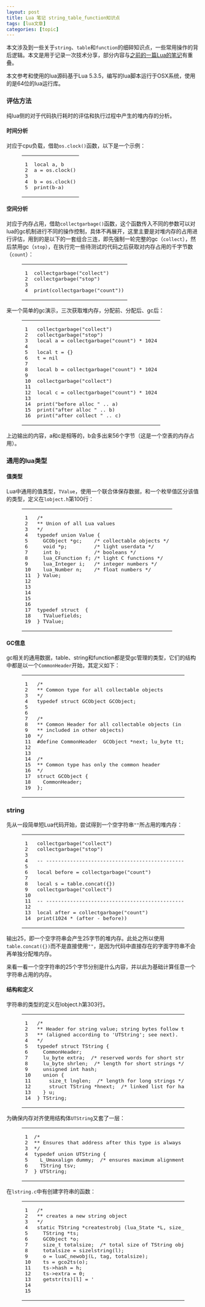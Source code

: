 ```yaml
---
layout: post
title: Lua 笔记 string_table_function知识点 
tags: [lua文章]
categories: [topic]
---
```

<p>本文涉及到一些关于<code>string</code>、<code>table</code>和<code>function</code>的细碎知识点，一些常用操作的背后逻辑。本文是用于记录一次技术分享，部分内容与<a href="../2018-09-13-lua-notes-03">之前的一篇Lua的笔记</a>有重叠。</p>
<p>本文参考和使用的lua源码基于Lua 5.3.5，编写的lua脚本运行于OSX系统，使用的是64位的lua运行库。</p>

<h3 id="评估方法"><a href="#评估方法" class="headerlink" title="评估方法"></a>评估方法</h3><p>纯lua侧的对于代码执行耗时的评估和执行过程中产生的堆内存的分析。</p>
<h4 id="时间分析"><a href="#时间分析" class="headerlink" title="时间分析"></a>时间分析</h4><p>对应于cpu负载，借助<code>os.clock()</code>函数，以下是一个示例：</p>
<figure class="highlight lua"><table><tbody><tr><td class="gutter"><pre><span class="line">1</span><br/><span class="line">2</span><br/><span class="line">3</span><br/><span class="line">4</span><br/><span class="line">5</span><br/></pre></td><td class="code"><pre><span class="line"><span class="keyword">local</span> a, b</span><br/><span class="line">a = <span class="built_in">os</span>.<span class="built_in">clock</span>()</span><br/><span class="line"></span><br/><span class="line">b = <span class="built_in">os</span>.<span class="built_in">clock</span>()</span><br/><span class="line"><span class="built_in">print</span>(b-a)</span><br/></pre></td></tr></tbody></table></figure>
<h4 id="空间分析"><a href="#空间分析" class="headerlink" title="空间分析"></a>空间分析</h4><p>对应于内存占用，借助<code>collectgarbage()</code>函数，这个函数传入不同的参数可以对lua的gc机制进行不同的操作控制，具体不再展开，这里主要是对堆内存的占用进行评估，用到的是以下的一套组合三连，即先强制一轮完整的gc（<code>collect</code>），然后禁用gc（<code>stop</code>），在执行完一些待测试的代码之后获取对内存占用的千字节数（<code>count</code>）：</p>
<figure class="highlight lua"><table><tbody><tr><td class="gutter"><pre><span class="line">1</span><br/><span class="line">2</span><br/><span class="line">3</span><br/><span class="line">4</span><br/></pre></td><td class="code"><pre><span class="line"><span class="built_in">collectgarbage</span>(<span class="string">&#34;collect&#34;</span>)</span><br/><span class="line"><span class="built_in">collectgarbage</span>(<span class="string">&#34;stop&#34;</span>)</span><br/><span class="line"></span><br/><span class="line"><span class="built_in">print</span>(<span class="built_in">collectgarbage</span>(<span class="string">&#34;count&#34;</span>))</span><br/></pre></td></tr></tbody></table></figure>
<p>来一个简单的gc演示，三次获取堆内存，分配前、分配后、gc后：</p>
<figure class="highlight lua"><table><tbody><tr><td class="gutter"><pre><span class="line">1</span><br/><span class="line">2</span><br/><span class="line">3</span><br/><span class="line">4</span><br/><span class="line">5</span><br/><span class="line">6</span><br/><span class="line">7</span><br/><span class="line">8</span><br/><span class="line">9</span><br/><span class="line">10</span><br/><span class="line">11</span><br/><span class="line">12</span><br/><span class="line">13</span><br/><span class="line">14</span><br/><span class="line">15</span><br/><span class="line">16</span><br/></pre></td><td class="code"><pre><span class="line"><span class="built_in">collectgarbage</span>(<span class="string">&#34;collect&#34;</span>)</span><br/><span class="line"><span class="built_in">collectgarbage</span>(<span class="string">&#34;stop&#34;</span>)</span><br/><span class="line"><span class="keyword">local</span> a = <span class="built_in">collectgarbage</span>(<span class="string">&#34;count&#34;</span>) * <span class="number">1024</span></span><br/><span class="line"></span><br/><span class="line"><span class="keyword">local</span> t = {}</span><br/><span class="line">t = <span class="literal">nil</span></span><br/><span class="line"></span><br/><span class="line"><span class="keyword">local</span> b = <span class="built_in">collectgarbage</span>(<span class="string">&#34;count&#34;</span>) * <span class="number">1024</span></span><br/><span class="line"></span><br/><span class="line"><span class="built_in">collectgarbage</span>(<span class="string">&#34;collect&#34;</span>)</span><br/><span class="line"></span><br/><span class="line"><span class="keyword">local</span> c = <span class="built_in">collectgarbage</span>(<span class="string">&#34;count&#34;</span>) * <span class="number">1024</span></span><br/><span class="line"></span><br/><span class="line"><span class="built_in">print</span>(<span class="string">&#34;before alloc &#34;</span> .. a)</span><br/><span class="line"><span class="built_in">print</span>(<span class="string">&#34;after alloc &#34;</span> .. b)</span><br/><span class="line"><span class="built_in">print</span>(<span class="string">&#34;after collect &#34;</span> .. c)</span><br/></pre></td></tr></tbody></table></figure>
<p>上边输出的内容，a和c是相等的，b会多出来56个字节（这是一个空表的内存占用）。</p>
<h3 id="通用的lua类型"><a href="#通用的lua类型" class="headerlink" title="通用的lua类型"></a>通用的lua类型</h3><h4 id="值类型"><a href="#值类型" class="headerlink" title="值类型"></a>值类型</h4><p>Lua中通用的值类型，<code>TValue</code>，使用一个联合体保存数据，和一个枚举值区分该值的类型，定义在<code>lobject.h</code>第100行：</p>
<figure class="highlight c"><table><tbody><tr><td class="gutter"><pre><span class="line">1</span><br/><span class="line">2</span><br/><span class="line">3</span><br/><span class="line">4</span><br/><span class="line">5</span><br/><span class="line">6</span><br/><span class="line">7</span><br/><span class="line">8</span><br/><span class="line">9</span><br/><span class="line">10</span><br/><span class="line">11</span><br/><span class="line">12</span><br/><span class="line">13</span><br/><span class="line">14</span><br/><span class="line">15</span><br/><span class="line">16</span><br/><span class="line">17</span><br/><span class="line">18</span><br/><span class="line">19</span><br/></pre></td><td class="code"><pre><span class="line"><span class="comment">/*</span></span><br/><span class="line"><span class="comment">** Union of all Lua values</span></span><br/><span class="line"><span class="comment">*/</span></span><br/><span class="line"><span class="keyword">typedef</span> <span class="keyword">union</span> Value {</span><br/><span class="line">  GCObject *gc;    <span class="comment">/* collectable objects */</span></span><br/><span class="line">  <span class="keyword">void</span> *p;         <span class="comment">/* light userdata */</span></span><br/><span class="line">  <span class="keyword">int</span> b;           <span class="comment">/* booleans */</span></span><br/><span class="line">  lua_CFunction f; <span class="comment">/* light C functions */</span></span><br/><span class="line">  lua_Integer i;   <span class="comment">/* integer numbers */</span></span><br/><span class="line">  lua_Number n;    <span class="comment">/* float numbers */</span></span><br/><span class="line">} Value;</span><br/><span class="line"></span><br/><span class="line"></span><br/><span class="line"></span><br/><span class="line"></span><br/><span class="line"></span><br/><span class="line"><span class="keyword">typedef</span> <span class="class"><span class="keyword">struct</span>  {</span></span><br/><span class="line">  TValuefields;</span><br/><span class="line">} TValue;</span><br/></pre></td></tr></tbody></table></figure>
<h4 id="GC信息"><a href="#GC信息" class="headerlink" title="GC信息"></a>GC信息</h4><p>gc相关的通用数据，table、string和function都是受gc管理的类型，它们的结构中都是以一个<code>CommonHeader</code>开始，其定义如下：</p>
<figure class="highlight c"><table><tbody><tr><td class="gutter"><pre><span class="line">1</span><br/><span class="line">2</span><br/><span class="line">3</span><br/><span class="line">4</span><br/><span class="line">5</span><br/><span class="line">6</span><br/><span class="line">7</span><br/><span class="line">8</span><br/><span class="line">9</span><br/><span class="line">10</span><br/><span class="line">11</span><br/><span class="line">12</span><br/><span class="line">13</span><br/><span class="line">14</span><br/><span class="line">15</span><br/><span class="line">16</span><br/><span class="line">17</span><br/><span class="line">18</span><br/><span class="line">19</span><br/></pre></td><td class="code"><pre><span class="line"><span class="comment">/*</span></span><br/><span class="line"><span class="comment">** Common type for all collectable objects</span></span><br/><span class="line"><span class="comment">*/</span></span><br/><span class="line"><span class="keyword">typedef</span> <span class="class"><span class="keyword">struct</span> <span class="title">GCObject</span> <span class="title">GCObject</span>;</span></span><br/><span class="line"></span><br/><span class="line"></span><br/><span class="line"><span class="comment">/*</span></span><br/><span class="line"><span class="comment">** Common Header for all collectable objects (in macro form, to be</span></span><br/><span class="line"><span class="comment">** included in other objects)</span></span><br/><span class="line"><span class="comment">*/</span></span><br/><span class="line"><span class="meta">#<span class="meta-keyword">define</span> CommonHeader  GCObject *next; lu_byte tt; lu_byte marked</span></span><br/><span class="line"></span><br/><span class="line"></span><br/><span class="line"><span class="comment">/*</span></span><br/><span class="line"><span class="comment">** Common type has only the common header</span></span><br/><span class="line"><span class="comment">*/</span></span><br/><span class="line"><span class="class"><span class="keyword">struct</span> <span class="title">GCObject</span> {</span></span><br/><span class="line">  CommonHeader;</span><br/><span class="line">};</span><br/></pre></td></tr></tbody></table></figure>
<h3 id="string"><a href="#string" class="headerlink" title="string"></a>string</h3><p>先从一段简单短Lua代码开始，尝试得到一个空字符串<code>&#34;&#34;</code>所占用的堆内存：</p>
<figure class="highlight lua"><table><tbody><tr><td class="gutter"><pre><span class="line">1</span><br/><span class="line">2</span><br/><span class="line">3</span><br/><span class="line">4</span><br/><span class="line">5</span><br/><span class="line">6</span><br/><span class="line">7</span><br/><span class="line">8</span><br/><span class="line">9</span><br/><span class="line">10</span><br/><span class="line">11</span><br/><span class="line">12</span><br/><span class="line">13</span><br/><span class="line">14</span><br/></pre></td><td class="code"><pre><span class="line"><span class="built_in">collectgarbage</span>(<span class="string">&#34;collect&#34;</span>)</span><br/><span class="line"><span class="built_in">collectgarbage</span>(<span class="string">&#34;stop&#34;</span>)</span><br/><span class="line"></span><br/><span class="line"><span class="comment">-- -------------------------------------------------------</span></span><br/><span class="line"></span><br/><span class="line"><span class="keyword">local</span> before = <span class="built_in">collectgarbage</span>(<span class="string">&#34;count&#34;</span>)</span><br/><span class="line"></span><br/><span class="line"><span class="keyword">local</span> s = <span class="built_in">table</span>.<span class="built_in">concat</span>({})</span><br/><span class="line"><span class="built_in">collectgarbage</span>(<span class="string">&#34;collect&#34;</span>)</span><br/><span class="line"></span><br/><span class="line"><span class="comment">-- -------------------------------------------------------</span></span><br/><span class="line"></span><br/><span class="line"><span class="keyword">local</span> after = <span class="built_in">collectgarbage</span>(<span class="string">&#34;count&#34;</span>)</span><br/><span class="line"><span class="built_in">print</span>(<span class="number">1024</span> * (after - before))</span><br/></pre></td></tr></tbody></table></figure>
<p>输出25，即一个空字符串会产生25字节的堆内存。此处之所以使用<code>table.concat({})</code>而不是直接使用<code>&#34;&#34;</code>，是因为代码中直接存在的字面字符串不会再单独分配堆内存。</p>
<p>来看一看一个空字符串的25个字节分别是什么内容，并以此为基础计算任意一个字符串占用的内存。</p>
<h4 id="结构和定义"><a href="#结构和定义" class="headerlink" title="结构和定义"></a>结构和定义</h4><p>字符串的类型的定义在lobject.h第303行。</p>
<figure class="highlight c"><table><tbody><tr><td class="gutter"><pre><span class="line">1</span><br/><span class="line">2</span><br/><span class="line">3</span><br/><span class="line">4</span><br/><span class="line">5</span><br/><span class="line">6</span><br/><span class="line">7</span><br/><span class="line">8</span><br/><span class="line">9</span><br/><span class="line">10</span><br/><span class="line">11</span><br/><span class="line">12</span><br/><span class="line">13</span><br/><span class="line">14</span><br/></pre></td><td class="code"><pre><span class="line"><span class="comment">/*</span></span><br/><span class="line"><span class="comment">** Header for string value; string bytes follow the end of this structure</span></span><br/><span class="line"><span class="comment">** (aligned according to &#39;UTString&#39;; see next).</span></span><br/><span class="line"><span class="comment">*/</span></span><br/><span class="line"><span class="keyword">typedef</span> <span class="class"><span class="keyword">struct</span> <span class="title">TString</span> {</span></span><br/><span class="line">  CommonHeader;</span><br/><span class="line">  lu_byte extra;  <span class="comment">/* reserved words for short strings; &#34;has hash&#34; for longs */</span></span><br/><span class="line">  lu_byte shrlen;  <span class="comment">/* length for short strings */</span></span><br/><span class="line">  <span class="keyword">unsigned</span> <span class="keyword">int</span> hash;</span><br/><span class="line">  <span class="keyword">union</span> {</span><br/><span class="line">    <span class="keyword">size_t</span> lnglen;  <span class="comment">/* length for long strings */</span></span><br/><span class="line">    <span class="class"><span class="keyword">struct</span> <span class="title">TString</span> *<span class="title">hnext</span>;</span>  <span class="comment">/* linked list for hash table */</span></span><br/><span class="line">  } u;</span><br/><span class="line">} TString;</span><br/></pre></td></tr></tbody></table></figure>
<p>为确保内存对齐使用结构体<code>UTString</code>又套了一层：</p>
<figure class="highlight c"><table><tbody><tr><td class="gutter"><pre><span class="line">1</span><br/><span class="line">2</span><br/><span class="line">3</span><br/><span class="line">4</span><br/><span class="line">5</span><br/><span class="line">6</span><br/><span class="line">7</span><br/></pre></td><td class="code"><pre><span class="line"><span class="comment">/*</span></span><br/><span class="line"><span class="comment">** Ensures that address after this type is always fully aligned.</span></span><br/><span class="line"><span class="comment">*/</span></span><br/><span class="line"><span class="keyword">typedef</span> <span class="keyword">union</span> UTString {</span><br/><span class="line">  L_Umaxalign dummy;  <span class="comment">/* ensures maximum alignment for strings */</span></span><br/><span class="line">  TString tsv;</span><br/><span class="line">} UTString;</span><br/></pre></td></tr></tbody></table></figure>
<p>在<code>lstring.c</code>中有创建字符串的函数：</p>
<figure class="highlight c"><table><tbody><tr><td class="gutter"><pre><span class="line">1</span><br/><span class="line">2</span><br/><span class="line">3</span><br/><span class="line">4</span><br/><span class="line">5</span><br/><span class="line">6</span><br/><span class="line">7</span><br/><span class="line">8</span><br/><span class="line">9</span><br/><span class="line">10</span><br/><span class="line">11</span><br/><span class="line">12</span><br/><span class="line">13</span><br/><span class="line">14</span><br/><span class="line">15</span><br/></pre></td><td class="code"><pre><span class="line"><span class="comment">/*</span></span><br/><span class="line"><span class="comment">** creates a new string object</span></span><br/><span class="line"><span class="comment">*/</span></span><br/><span class="line"><span class="function"><span class="keyword">static</span> TString *<span class="title">createstrobj</span> <span class="params">(lua_State *L, <span class="keyword">size_t</span> l, <span class="keyword">int</span> tag, <span class="keyword">unsigned</span> <span class="keyword">int</span> h)</span> </span>{</span><br/><span class="line">  TString *ts;</span><br/><span class="line">  GCObject *o;</span><br/><span class="line">  <span class="keyword">size_t</span> totalsize;  <span class="comment">/* total size of TString object */</span></span><br/><span class="line">  totalsize = sizelstring(l);</span><br/><span class="line">  o = luaC_newobj(L, tag, totalsize);</span><br/><span class="line">  ts = gco2ts(o);</span><br/><span class="line">  ts-&gt;hash = h;</span><br/><span class="line">  ts-&gt;extra = <span class="number">0</span>;</span><br/><span class="line">  getstr(ts)[l] = <span class="string">&#39;